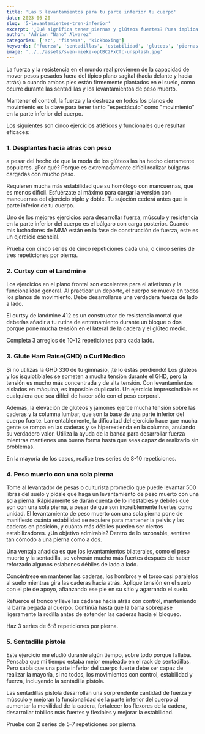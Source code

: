 ```yaml
---
title: 'Las 5 levantamientos para tu parte inferior tu cuerpo'
date: 2023-06-20
slug: '5-levantamientos-tren-inferior'
excerpt: '¿Qué significa tener piernas y glúteos fuertes? Pues implica algo más que ser capaz de mover mucho peso.'
author: 'Adrian "Nano" Alvarez'
categories: ['sc', 'fitness', 'kickboxing']
keywords: ['fuerza', 'sentadillas', 'estabilidad', 'gluteos', 'piernas', 'explosividad']
image: '../../assets/sven-mieke-optBC2FxCfc-unsplash.jpg'
---
```


La fuerza y la resistencia en el mundo real provienen de la capacidad de mover pesos pesados fuera del típico plano sagital (hacia delante y hacia atrás) o cuando ambos pies están firmemente plantados en el suelo, como ocurre durante las sentadillas y los levantamientos de peso muerto.

Mantener el control, la fuerza y la destreza en todos los planos de movimiento es la clave para tener tanto "espectáculo" como "movimiento" en la parte inferior del cuerpo.

Los siguientes son cinco ejercicios atléticos y funcionales que resultan eficaces:

### 1. Desplantes hacia atras con peso
a pesar del hecho de que la moda de los glúteos las ha hecho ciertamente populares. ¿Por qué? Porque es extremadamente difícil realizar búlgaras cargadas con mucho peso.

Requieren mucha más estabilidad que su homólogo con mancuernas, que es menos difícil. Esfuérzate al máximo para cargar la versión con mancuernas del ejercicio triple y doble. Tu sujeción cederá antes que la parte inferior de tu cuerpo.

Uno de los mejores ejercicios para desarrollar fuerza, músculo y resistencia en la parte inferior del cuerpo es el búlgaro con carga posterior. Cuando mis luchadores de MMA están en la fase de construcción de fuerza, este es un ejercicio esencial.

Prueba con cinco series de cinco repeticiones cada una, o cinco series de tres repeticiones por pierna.

### 2. Curtsy con el Landmine

Los ejercicios en el plano frontal son excelentes para el atletismo y la funcionalidad general. Al practicar un deporte, el cuerpo se mueve en todos los planos de movimiento. Debe desarrollarse una verdadera fuerza de lado a lado.

El curtsy de landmine 412 es un constructor de resistencia mortal que deberías añadir a tu rutina de entrenamiento durante un bloque o dos porque pone mucha tensión 
en el lateral de la cadera y el glúteo medio.

Completa 3 arreglos de 10-12 repeticiones para cada lado.

### 3. Glute Ham Raise(GHD) o Curl Nodico

Si no utilizas la GHD 330 de tu gimnasio, ¡te lo estás perdiendo! Los glúteos y los isquiotibiales se someten a mucha tensión durante el GHD, pero la tensión es mucho más concentrada y de alta tensión. Con levantamientos aislados en máquina, es imposible duplicarlo. Un ejercicio imprescindible es cualquiera que sea difícil de hacer sólo con el peso corporal.

Además, la elevación de glúteos y jamones ejerce mucha tensión sobre las caderas y la columna lumbar, que son la base de una parte inferior del cuerpo fuerte. Lamentablemente, la dificultad del ejercicio hace que mucha gente se rompa en las caderas y se hiperextienda en la columna, anulando su verdadero valor.
Utiliza la ayuda de la banda para desarrollar fuerza mientras mantienes una buena forma hasta que seas capaz de realizarlo sin problemas.

En la mayoría de los casos, realice tres series de 8-10 repeticiones.

### 4. Peso muerto con una sola pierna

Tome al levantador de pesas o culturista promedio que puede levantar 500 libras del suelo y pídale que haga un levantamiento de peso muerto con una sola pierna. Rápidamente se darán cuenta de lo inestables y débiles que son con una sola pierna, a pesar de que son increíblemente fuertes como unidad. El levantamiento de peso muerto con una sola pierna pone de manifiesto cuánta estabilidad se requiere para mantener la pelvis y las caderas en posición, y cuánto más débiles pueden ser ciertos estabilizadores. ¿Un objetivo admirable? Dentro de lo razonable, sentirse tan cómodo a una pierna como a dos.

Una ventaja añadida es que los levantamientos bilaterales, como el peso muerto y la sentadilla, se volverán mucho más fuertes después de haber reforzado algunos eslabones débiles de lado a lado.

Concéntrese en mantener las caderas, los hombros y el torso casi paralelos al suelo mientras gira las caderas hacia atrás. Aplique tensión en el suelo con el pie de 
apoyo, afianzando ese pie en su sitio y agarrando el suelo.

Refuerce el tronco y lleve las caderas hacia atrás con control, manteniendo la barra pegada al cuerpo. Continúa hasta que la barra sobrepase ligeramente la rodilla antes de extender las caderas hacia el bloqueo.

Haz 3 series de 6-8 repeticiones por pierna.

### 5. Sentadilla pistola

Este ejercicio me eludió durante algún tiempo, sobre todo porque fallaba. Pensaba que mi tiempo estaba mejor empleado en el rack de sentadillas. Pero sabía que una parte inferior del cuerpo fuerte debe ser capaz de realizar la mayoría, si no todos, los movimientos con control, estabilidad y fuerza, incluyendo la sentadilla pistola.

Las sentadillas pistola desarrollan una sorprendente cantidad de fuerza y músculo y mejoran la funcionalidad de la parte inferior del cuerpo al aumentar la movilidad de la cadera, fortalecer los flexores de la cadera, desarrollar tobillos más fuertes y flexibles y mejorar la estabilidad.

Pruebe con 2 series de 5-7 repeticiones por pierna.
